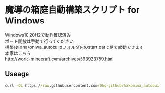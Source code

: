 # 魔導の箱庭自動構築スクリプト for Windows
Windows10 20H2で動作確認済み  
ポート開放は手動で行ってください  
構築後はhakoniwa_autobuildフォルダ内のstart.batで鯖を起動できます  
本家はこちら  
http://world-minecraft.com/archives/693923759.html
## Useage


```bat
curl -OL https://raw.githubusercontent.com/0kq-github/hakoniwa_autobuild/main/hakoniwa-curl.sh && sudo bash ./hakoniwa-curl.sh
```
